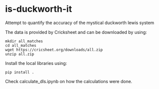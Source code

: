 # is-duckworth-it
Attempt to quantify the accuracy of the mystical duckworth lewis system

The data is provided by Cricksheet and can be downloaded by using:
```
mkdir all_matches
cd all_matches
wget https://cricsheet.org/downloads/all.zip
unzip all.zip
```
Install the local libraries using:
```
pip install .
```
Check calculate_dls.ipynb on how the calculations were done.
